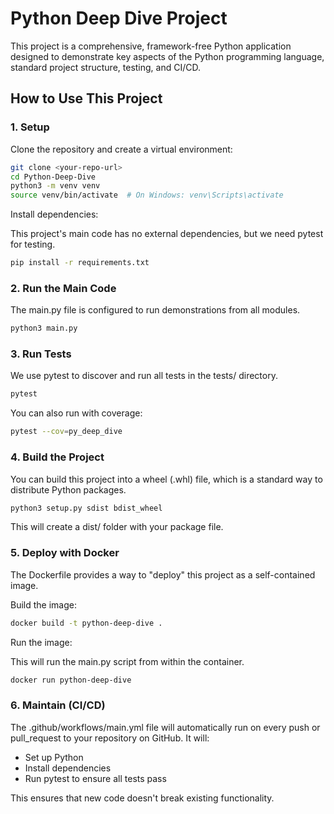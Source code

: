 # Python Deep Dive Project

This project is a comprehensive, framework-free Python application designed to demonstrate key aspects of the Python programming language, standard project structure, testing, and CI/CD.

## How to Use This Project

### 1. Setup

Clone the repository and create a virtual environment:

```bash
git clone <your-repo-url>
cd Python-Deep-Dive
python3 -m venv venv
source venv/bin/activate  # On Windows: venv\Scripts\activate
```

Install dependencies:

This project's main code has no external dependencies, but we need pytest for testing.

```bash
pip install -r requirements.txt
```

### 2. Run the Main Code

The main.py file is configured to run demonstrations from all modules.

```bash
python3 main.py
```

### 3. Run Tests

We use pytest to discover and run all tests in the tests/ directory.

```bash
pytest
```

You can also run with coverage:

```bash
pytest --cov=py_deep_dive
```

### 4. Build the Project

You can build this project into a wheel (.whl) file, which is a standard way to distribute Python packages.

```bash
python3 setup.py sdist bdist_wheel
```

This will create a dist/ folder with your package file.

### 5. Deploy with Docker

The Dockerfile provides a way to "deploy" this project as a self-contained image.

Build the image:

```bash
docker build -t python-deep-dive .
```

Run the image:

This will run the main.py script from within the container.

```bash
docker run python-deep-dive
```

### 6. Maintain (CI/CD)

The .github/workflows/main.yml file will automatically run on every push or pull_request to your repository on GitHub. It will:

- Set up Python
- Install dependencies
- Run pytest to ensure all tests pass

This ensures that new code doesn't break existing functionality.
